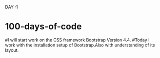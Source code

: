  DAY :1 
# 100-days-of-code

#I will start work on the CSS framework Bootstrap Version 4.4.
#Today I work with the installation setup of Bootstrap.Also with understanding of its layout.
